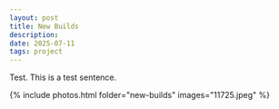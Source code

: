 ```yaml
---
layout: post
title: New Builds
description: 
date: 2025-07-11
tags: project
---
```

Test. This is a test sentence.

{% include photos.html folder="new-builds" images="11725.jpeg" %}



